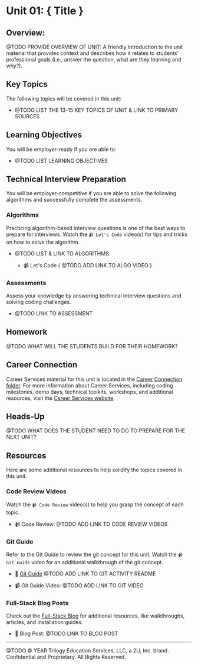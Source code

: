 # Unit 01: { Title }

## Overview:

@TODO PROVIDE OVERVIEW OF UNIT: A friendly introduction to the unit material that provides context and describes how it relates to students' professional goals (i.e., answer the question, what are they learning and why?).

## Key Topics

The following topics will be covered in this unit:

* @TODO LIST THE 13-15 KEY TOPICS OF UNIT & LINK TO PRIMARY SOURCES

## Learning Objectives

You will be employer-ready if you are able to:

* @TODO LIST LEARNING OBJECTIVES

## Technical Interview Preparation

You will be employer-competitive if you are able to solve the following algorithms and successfully complete the assessments.

### Algorithms

Practicing algorithm-based interview questions is one of the best ways to prepare for interviews. Watch the `📹 Let's Code` video(s) for tips and tricks on how to solve the algorithm.

* @TODO LIST & LINK TO ALGORITHMS

  * 📹 Let's Code { @TODO ADD LINK TO ALGO VIDEO }

### Assessments

Assess your knowledge by answering technical interview questions and solving coding challenges.

* @TODO LINK TO ASSESSMENT

## Homework

@TODO WHAT WILL THE STUDENTS BUILD FOR THEIR HOMEWORK?

## Career Connection

Career Services material for this unit is located in the [Career Connection folder](./04-Career-Connection/README.md). For more information about Career Services, including coding milestones, demo days, technical toolkits, workshops, and additional resources, visit the [Career Services website](http://bit.ly/CodingCS).

## Heads-Up

@TODO WHAT DOES THE STUDENT NEED TO DO TO PREPARE FOR THE NEXT UNIT?

## Resources

Here are some additional resources to help solidify the topics covered in this unit.

### Code Review Videos

Watch the `📹 Code Review` video(s) to help you grasp the concept of each topic.

  * 📹 Code Review: @TODO ADD LINK TO CODE REVIEW VIDEOS

### Git Guide

Refer to the Git Guide to review the git concept for this unit. Watch the `📹 Git Guide` video for an additional walkthrough of the git concept.

  * 📖 [Git Guide](./01-Activities/{27-Evr_GIT-ACTIVITY-NAME}) @TODO ADD LINK TO GIT ACTIVITY README

  * 📹 Git Guide Video: @TODO ADD LINK TO GIT VIDEO

### Full-Stack Blog Posts

Check out the [Full-Stack Blog](https://coding-boot-camp.github.io/full-stack/) for additional resources, like walkthroughs, articles, and installation guides.

  * 📖 Blog Post: @TODO LINK TO BLOG POST

---
@TODO © YEAR Trilogy Education Services, LLC, a 2U, Inc. brand. Confidential and Proprietary. All Rights Reserved.